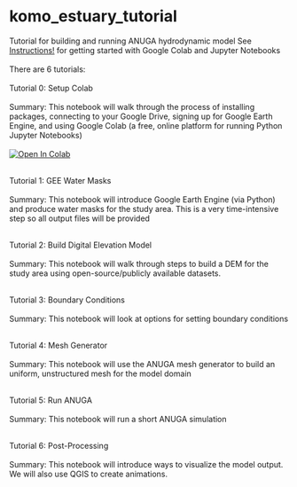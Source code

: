 # komo_estuary_tutorial
Tutorial for building and running ANUGA hydrodynamic model
See [Instructions!](https://github.com/achri19/komo_estuary_tutorial/blob/main/Komo_ANUGA_Instructions.docx) for getting started with Google Colab and Jupyter Notebooks
<br></br>
There are 6 tutorials:
<br></br>
Tutorial 0: Setup Colab<br></br>
Summary: This notebook will walk through the process of installing packages, connecting to your Google Drive, signing up for Google Earth Engine, and using Google Colab (a free, online platform for running Python Jupyter Notebooks)<br></br>
[![Open In Colab](https://colab.research.google.com/assets/colab-badge.svg)](https://colab.research.google.com/github/achri19/komo_estuary_tutorial/blob/main/0_SetupColab.ipynb)<br></br>


Tutorial 1: GEE Water Masks<br></br>
Summary: This notebook will introduce Google Earth Engine (via Python) and produce water masks for the study area. This is a very time-intensive step so all output files will be provided<br></br>



Tutorial 2: Build Digital Elevation Model<br></br>
Summary: This notebook will walk through steps to build a DEM for the study area using open-source/publicly available datasets.<br></br>


Tutorial 3: Boundary Conditions<br></br>
Summary: This notebook will look at options for setting boundary conditions <br></br>


Tutorial 4: Mesh Generator	<br></br>
Summary: This notebook will use the ANUGA mesh generator to build an uniform, unstructured mesh for the model domain<br></br>



Tutorial 5: Run ANUGA<br></br>
Summary: This notebook will run a short ANUGA simulation<br></br>


Tutorial 6: Post-Processing<br></br>
Summary: This notebook will introduce ways to visualize the model output. We will also use QGIS to create animations.<br></br>

